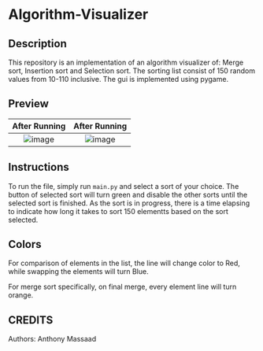 # Algorithm-Visualizer

## Description

This repository is an implementation of an algorithm visualizer of: Merge sort, Insertion sort and Selection sort. The sorting list consist of 150 random values from 10-110 inclusive. The gui is implemented using pygame. 

## Preview

After Running                |  After Running
:-------------------------:|:-------------------------:
![image](https://user-images.githubusercontent.com/62800170/187078999-73f1b8c9-9363-4eff-8867-85826aaa486e.png) | ![image](https://user-images.githubusercontent.com/62800170/187079042-21e85fbc-a228-446b-81e5-76766f32994a.png)


## Instructions

To run the file, simply run ```main.py``` and select a sort of your choice. The button of selected sort will turn green and disable the other sorts until the selected sort is finished. As the sort is in progress, there is a time elapsing to indicate how long it takes to sort 150 elementts based on the sort selected. 

## Colors 

For comparison of elements in the list, the line will change color to Red, while swapping the elements will turn Blue. 

For merge sort specifically, on final merge, every element line will turn orange. 

## CREDITS
Authors: Anthony Massaad

